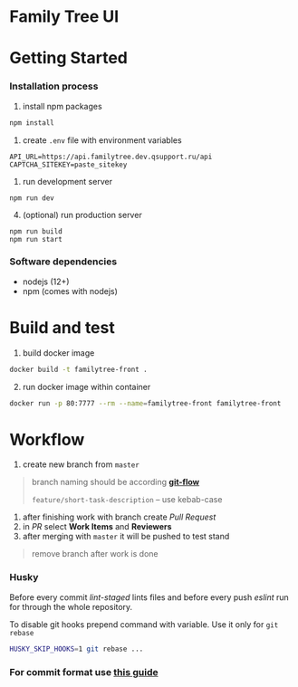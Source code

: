 # Family Tree UI

# Getting Started

### Installation process

1. install npm packages

```sh
npm install
```

1. create `.env` file with environment variables

```env
API_URL=https://api.familytree.dev.qsupport.ru/api
CAPTCHA_SITEKEY=paste_sitekey
```

1. run development server

```
npm run dev
```

4. (optional) run production server

```
npm run build
npm run start
```

### Software dependencies

- nodejs (12+)
- npm (comes with nodejs)

# Build and test

1. build docker image

```sh
docker build -t familytree-front .
```

2. run docker image within container

```sh
docker run -p 80:7777 --rm --name=familytree-front familytree-front
```

# Workflow

1. create new branch from `master`

> branch naming should be according [**git-flow**][git-flow]
>
> `feature/short-task-description` – use kebab-case

1. after finishing work with branch create _Pull Request_
2. in _PR_ select **Work Items** and **Reviewers**
3. after merging with `master` it will be pushed to test stand

> remove branch after work is done

### Husky

Before every commit _lint-staged_ lints files and before every push _eslint_ run for through the whole repository.

To disable git hooks prepend command with variable. Use it only for `git rebase`

```sh
HUSKY_SKIP_HOOKS=1 git rebase ...
```

### For commit format use [this guide][commit-guide]

[git-flow]: https://www.atlassian.com/git/tutorials/comparing-workflows/gitflow-workflow
[commit-guide]: https://chris.beams.io/posts/git-commit/#seven-rules
